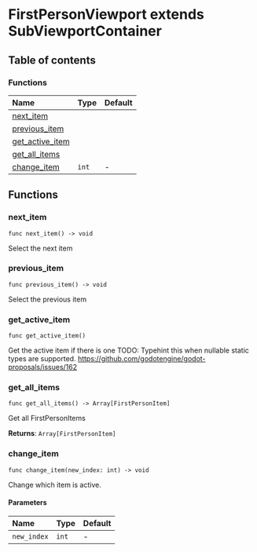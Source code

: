 # FirstPersonViewport extends SubViewportContainer

## Table of contents

### Functions

|Name|Type|Default|
|:-|:-|:-|
|[next_item](#next_item)|||
|[previous_item](#previous_item)|||
|[get_active_item](#get_active_item)|||
|[get_all_items](#get_all_items)|||
|[change_item](#change_item)|`int`|-|

## Functions

### next_item

```gdscript
func next_item() -> void
```

Select the next item

### previous_item

```gdscript
func previous_item() -> void
```

Select the previous item

### get_active_item

```gdscript
func get_active_item()
```

Get the active item if there is one TODO: Typehint this when nullable static types are supported. https://github.com/godotengine/godot-proposals/issues/162

### get_all_items

```gdscript
func get_all_items() -> Array[FirstPersonItem]
```

Get all FirstPersonItems

**Returns**: `Array[FirstPersonItem]`

### change_item

```gdscript
func change_item(new_index: int) -> void
```

Change which item is active.

#### Parameters

|Name|Type|Default|
|:-|:-|:-|
|`new_index`|`int`|-|

